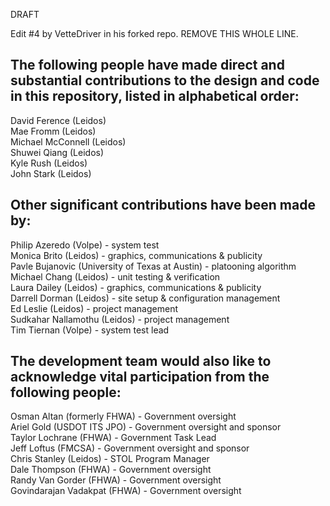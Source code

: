 DRAFT

Edit #4 by VetteDriver in his forked repo.  REMOVE THIS WHOLE LINE.

The following people have made direct and substantial contributions to the design and code in this repository, listed in alphabetical order:
--------------------------------------------------------------------------------------------------------------------------------------------

David Ference (Leidos)  
Mae Fromm (Leidos)  
Michael McConnell (Leidos)  
Shuwei Qiang (Leidos)  
Kyle Rush (Leidos)  
John Stark (Leidos)  

Other significant contributions have been made by:
--------------------------------------------------

Philip Azeredo (Volpe) - system test  
Monica Brito (Leidos) - graphics, communications & publicity  
Pavle Bujanovic (University of Texas at Austin) - platooning algorithm
Michael Chang (Leidos) - unit testing & verification  
Laura Dailey (Leidos) - graphics, communications & publicity  
Darrell Dorman (Leidos) - site setup & configuration management  
Ed Leslie (Leidos) - project management  
Sudkahar Nallamothu (Leidos) - project management  
Tim Tiernan (Volpe) - system test lead  

The development team would also like to acknowledge vital participation from the following people:
--------------------------------------------------------------------------------------------------

Osman Altan (formerly FHWA) - Government oversight  
Ariel Gold (USDOT ITS JPO) - Government oversight and sponsor  
Taylor Lochrane (FHWA) - Government Task Lead  
Jeff Loftus (FMCSA) - Government oversight and sponsor  
Chris Stanley (Leidos) - STOL Program Manager  
Dale Thompson (FHWA) - Government oversight  
Randy Van Gorder (FHWA) - Government oversight  
Govindarajan Vadakpat (FHWA) - Government oversight  